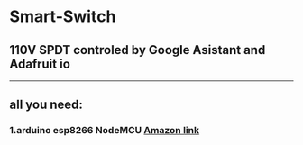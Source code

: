 # Smart-Switch
## 110V SPDT controled by Google Asistant and Adafruit io   
*******************************************************************************************************************************
## all you need:

### **1.arduino esp8266 NodeMCU**  [Amazon link](https://www.amazon.com/dp/B081CSJV2V/ref=sr_1_1_sspa?dchild=1&keywords=nodemcu+esp8266&qid=1611385205&sr=8-1-spons&psc=1&spLa=ZW5jcnlwdGVkUXVhbGlmaWVyPUExVUo1VFg0UDBEVjMyJmVuY3J5cHRlZElkPUEwMzIwODI2MlZaTEVNRzJBUDBFNCZlbmNyeXB0ZWRBZElkPUEwNTYyNjkzMU5WTEI1SjdJUTlDJndpZGdldE5hbWU9c3BfYXRmJmFjdGlvbj1jbGlja1JlZGlyZWN0JmRvTm90TG9nQ2xpY2s9dHJ1ZQ==)
